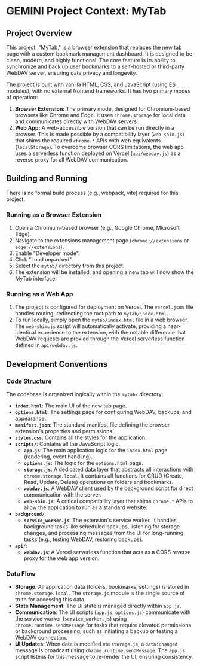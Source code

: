 # GEMINI Project Context: MyTab

## Project Overview

This project, "MyTab," is a browser extension that replaces the new tab page with a custom bookmark management dashboard. It is designed to be clean, modern, and highly functional. The core feature is its ability to synchronize and back up user bookmarks to a self-hosted or third-party WebDAV server, ensuring data privacy and longevity.

The project is built with vanilla HTML, CSS, and JavaScript (using ES modules), with no external frontend frameworks. It has two primary modes of operation:

1.  **Browser Extension:** The primary mode, designed for Chromium-based browsers like Chrome and Edge. It uses `chrome.storage` for local data and communicates directly with WebDAV servers.
2.  **Web App:** A web-accessible version that can be run directly in a browser. This is made possible by a compatibility layer (`web-shim.js`) that shims the required `chrome.*` APIs with web equivalents (`localStorage`). To overcome browser CORS limitations, the web app uses a serverless function deployed on Vercel (`api/webdav.js`) as a reverse proxy for all WebDAV communication.

## Building and Running

There is no formal build process (e.g., webpack, vite) required for this project.

### Running as a Browser Extension

1.  Open a Chromium-based browser (e.g., Google Chrome, Microsoft Edge).
2.  Navigate to the extensions management page (`chrome://extensions` or `edge://extensions`).
3.  Enable "Developer mode".
4.  Click "Load unpacked".
5.  Select the `mytab/` directory from this project.
6.  The extension will be installed, and opening a new tab will now show the MyTab interface.

### Running as a Web App

1.  The project is configured for deployment on Vercel. The `vercel.json` file handles routing, redirecting the root path to `mytab/index.html`.
2.  To run locally, simply open the `mytab/index.html` file in a web browser. The `web-shim.js` script will automatically activate, providing a near-identical experience to the extension, with the notable difference that WebDAV requests are proxied through the Vercel serverless function defined in `api/webdav.js`.

## Development Conventions

### Code Structure

The codebase is organized logically within the `mytab/` directory:

-   **`index.html`**: The main UI of the new tab page.
-   **`options.html`**: The settings page for configuring WebDAV, backups, and appearance.
-   **`manifest.json`**: The standard manifest file defining the browser extension's properties and permissions.
-   **`styles.css`**: Contains all the styles for the application.
-   **`scripts/`**: Contains all the JavaScript logic.
    -   **`app.js`**: The main application logic for the `index.html` page (rendering, event handling).
    -   **`options.js`**: The logic for the `options.html` page.
    -   **`storage.js`**: A dedicated data layer that abstracts all interactions with `chrome.storage.local`. It contains all functions for CRUD (Create, Read, Update, Delete) operations on folders and bookmarks.
    -   **`webdav.js`**: A WebDAV client used by the background script for direct communication with the server.
    -   **`web-shim.js`**: A critical compatibility layer that shims `chrome.*` APIs to allow the application to run as a standard website.
-   **`background/`**:
    -   **`service_worker.js`**: The extension's service worker. It handles background tasks like scheduled backups, listening for storage changes, and processing messages from the UI for long-running tasks (e.g., testing WebDAV, restoring backups).
-   **`api/`**:
    -   **`webdav.js`**: A Vercel serverless function that acts as a CORS reverse proxy for the web app version.

### Data Flow

-   **Storage**: All application data (folders, bookmarks, settings) is stored in `chrome.storage.local`. The `storage.js` module is the single source of truth for accessing this data.
-   **State Management**: The UI state is managed directly within `app.js`.
-   **Communication**: The UI scripts (`app.js`, `options.js`) communicate with the service worker (`service_worker.js`) using `chrome.runtime.sendMessage` for tasks that require elevated permissions or background processing, such as initiating a backup or testing a WebDAV connection.
-   **UI Updates**: When data is modified via `storage.js`, a `data:changed` message is broadcast using `chrome.runtime.sendMessage`. The `app.js` script listens for this message to re-render the UI, ensuring consistency.
